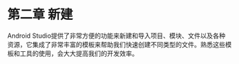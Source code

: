 # 第二章 新建

Android Studio提供了非常方便的功能来新建和导入项目、模块、文件以及各种资源，它集成了非常丰富的模板来帮助我们快速创建不同类型的文件。熟悉这些模板和工具的使用，会大大提高我们的开发效率。
